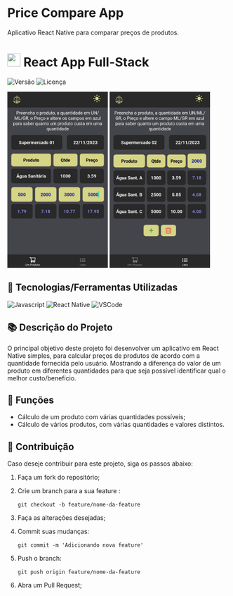 # Price Compare App

Aplicativo React Native para comparar preços de produtos.

# <img src="https://cdn.jsdelivr.net/gh/devicons/devicon/icons/react/react-original.svg" width="30" height="30" /> React App Full-Stack

![Versão](https://img.shields.io/badge/version-1.0.0-blue) ![Licença](https://img.shields.io/badge/license-MIT-green)

<img src="src/images/prints/print_02.jpeg" alt="Print Screen" height=400> <img src="src/images/prints/print_01.jpeg" alt="Print Screen" height=400>

## 🔧 Tecnologias/Ferramentas Utilizadas

![Javascript](https://img.shields.io/badge/JavaScript-F7DF1E?style=for-the-badge&logo=javascript&logoColor=black)
![React Native](https://img.shields.io/badge/React_Native-20232A?style=for-the-badge&logo=react&logoColor=61DAFB)
![VSCode](https://img.shields.io/badge/VS%20Code-blue?style=for-the-badge&logo=visual-studio-code&logoColor=white)

## 📚 Descrição do Projeto

O principal objetivo deste projeto foi desenvolver um aplicativo em React Native simples, para calcular preços de produtos de acordo com a quantidade fornecida pelo usuário. Mostrando a diferença do valor de um produto em diferentes quantidades para que seja possível identificar qual o melhor custo/benefício.

## 🎯 Funções

- Cálculo de um produto com várias quantidades possíveis;
- Cálculo de vários produtos, com várias quantidades e valores distintos.

## 👥 Contribuição

Caso deseje contribuir para este projeto, siga os passos abaixo:

1. Faça um fork do repositório;

2. Crie um branch para a sua feature :
   ```
   git checkout -b feature/nome-da-feature
   ```
3. Faça as alterações desejadas;

4. Commit suas mudanças:

   ```
   git commit -m 'Adicionando nova feature'
   ```

5. Push o branch:

   ```
   git push origin feature/nome-da-feature
   ```

6. Abra um Pull Request;
